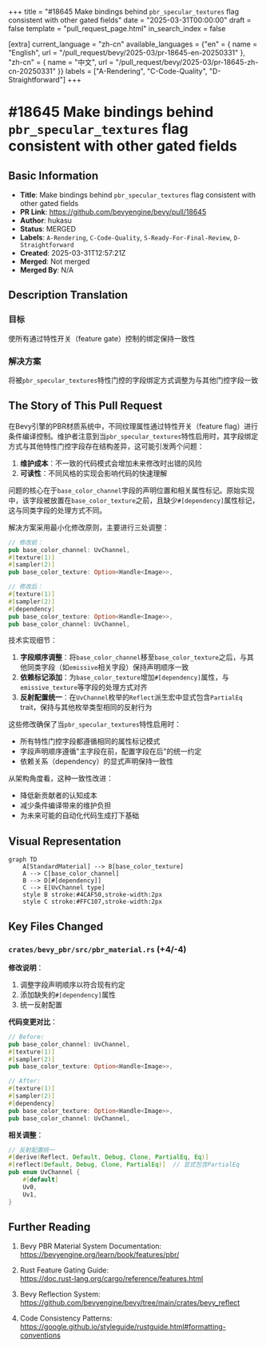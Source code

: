 +++
title = "#18645 Make bindings behind `pbr_specular_textures` flag consistent with other gated fields"
date = "2025-03-31T00:00:00"
draft = false
template = "pull_request_page.html"
in_search_index = false

[extra]
current_language = "zh-cn"
available_languages = {"en" = { name = "English", url = "/pull_request/bevy/2025-03/pr-18645-en-20250331" }, "zh-cn" = { name = "中文", url = "/pull_request/bevy/2025-03/pr-18645-zh-cn-20250331" }}
labels = ["A-Rendering", "C-Code-Quality", "D-Straightforward"]
+++

# #18645 Make bindings behind `pbr_specular_textures` flag consistent with other gated fields

## Basic Information
- **Title**: Make bindings behind `pbr_specular_textures` flag consistent with other gated fields
- **PR Link**: https://github.com/bevyengine/bevy/pull/18645
- **Author**: hukasu
- **Status**: MERGED
- **Labels**: `A-Rendering`, `C-Code-Quality`, `S-Ready-For-Final-Review`, `D-Straightforward`
- **Created**: 2025-03-31T12:57:21Z
- **Merged**: Not merged
- **Merged By**: N/A

## Description Translation
### 目标
使所有通过特性开关（feature gate）控制的绑定保持一致性

### 解决方案
将被`pbr_specular_textures`特性门控的字段绑定方式调整为与其他门控字段一致

## The Story of This Pull Request

在Bevy引擎的PBR材质系统中，不同纹理属性通过特性开关（feature flag）进行条件编译控制。维护者注意到当`pbr_specular_textures`特性启用时，其字段绑定方式与其他特性门控字段存在结构差异，这可能引发两个问题：

1. **维护成本**：不一致的代码模式会增加未来修改时出错的风险
2. **可读性**：不同风格的实现会影响代码的快速理解

问题的核心在于`base_color_channel`字段的声明位置和相关属性标记。原始实现中，该字段被放置在`base_color_texture`之前，且缺少`#[dependency]`属性标记，这与同类字段的处理方式不同。

解决方案采用最小化修改原则，主要进行三处调整：

```rust
// 修改前：
pub base_color_channel: UvChannel,
#[texture(1)]
#[sampler(2)]
pub base_color_texture: Option<Handle<Image>>,

// 修改后：
#[texture(1)]
#[sampler(2)]
#[dependency]
pub base_color_texture: Option<Handle<Image>>,
pub base_color_channel: UvChannel,
```

技术实现细节：
1. **字段顺序调整**：将`base_color_channel`移至`base_color_texture`之后，与其他同类字段（如`emissive`相关字段）保持声明顺序一致
2. **依赖标记添加**：为`base_color_texture`增加`#[dependency]`属性，与`emissive_texture`等字段的处理方式对齐
3. **反射配置统一**：在`UvChannel`枚举的`Reflect`派生宏中显式包含`PartialEq` trait，保持与其他枚举类型相同的反射行为

这些修改确保了当`pbr_specular_textures`特性启用时：
- 所有特性门控字段都遵循相同的属性标记模式
- 字段声明顺序遵循"主字段在前，配置字段在后"的统一约定
- 依赖关系（dependency）的显式声明保持一致性

从架构角度看，这种一致性改进：
- 降低新贡献者的认知成本
- 减少条件编译带来的维护负担
- 为未来可能的自动化代码生成打下基础

## Visual Representation

```mermaid
graph TD
    A[StandardMaterial] --> B[base_color_texture]
    A --> C[base_color_channel]
    B --> D[#[dependency]]
    C --> E[UvChannel type]
    style B stroke:#4CAF50,stroke-width:2px
    style C stroke:#FFC107,stroke-width:2px
```

## Key Files Changed

### `crates/bevy_pbr/src/pbr_material.rs` (+4/-4)

**修改说明**：
1. 调整字段声明顺序以符合现有约定
2. 添加缺失的`#[dependency]`属性
3. 统一反射配置

**代码变更对比**：
```rust
// Before:
pub base_color_channel: UvChannel,
#[texture(1)]
#[sampler(2)]
pub base_color_texture: Option<Handle<Image>>,

// After:
#[texture(1)]
#[sampler(2)]
#[dependency]
pub base_color_texture: Option<Handle<Image>>,
pub base_color_channel: UvChannel,
```

**相关调整**：
```rust
// 反射配置统一
#[derive(Reflect, Default, Debug, Clone, PartialEq, Eq)]
#[reflect(Default, Debug, Clone, PartialEq)]  // 显式包含PartialEq
pub enum UvChannel {
    #[default]
    Uv0,
    Uv1,
}
```

## Further Reading

1. Bevy PBR Material System Documentation:  
   https://bevyengine.org/learn/book/features/pbr/
   
2. Rust Feature Gating Guide:  
   https://doc.rust-lang.org/cargo/reference/features.html

3. Bevy Reflection System:  
   https://github.com/bevyengine/bevy/tree/main/crates/bevy_reflect

4. Code Consistency Patterns:  
   https://google.github.io/styleguide/rustguide.html#formatting-conventions